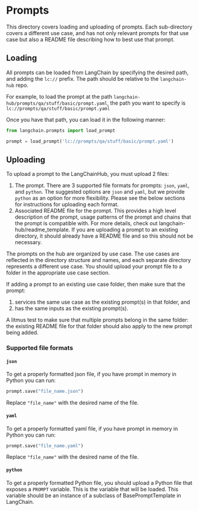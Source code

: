 # Prompts

This directory covers loading and uploading of prompts. 
Each sub-directory covers a different use case, and has not only relevant prompts for that use case but also a README file describing how to best use that prompt.

## Loading

All prompts can be loaded from LangChain by specifying the desired path, and adding the `lc://` prefix. The path should be relative to the `langchain-hub` repo.

For example, to load the prompt at the path `langchain-hub/prompts/qa/stuff/basic/prompt.yaml`, the path you want to specify is `lc://prompts/qa/stuff/basic/prompt.yaml`

Once you have that path, you can load it in the following manner:

```python
from langchain.prompts import load_prompt

prompt = load_prompt('lc://prompts/qa/stuff/basic/prompt.yaml')
```

## Uploading

To upload a prompt to the LangChainHub, you must upload 2 files:
1. The prompt. There are 3 supported file formats for prompts: `json`, `yaml`, and `python`. The suggested options are `json` and `yaml`, but we provide `python` as an option for more flexibility. Please see the below sections for instructions for uploading each format.
2. Associated README file for the prompt. This provides a high level description of the prompt, usage patterns of the prompt and chains that the prompt is compatible with. For more details, check out langchain-hub/readme_template.
   If you are uploading a prompt to an existing directory, it should already have a README file and so this should not be necessary.


The prompts on the hub are organized by use case. The use cases are reflected in the directory structure and names, and each separate directory represents a different use case. You should upload your prompt file to a folder in the appropriate use case section.


If adding a prompt to an existing use case folder, then make sure that the prompt:
1. services the same use case as the existing prompt(s) in that folder, and
2. has the same inputs as the existing prompt(s).

A litmus test to make sure that multiple prompts belong in the same folder: the existing README file for that folder should also apply to the new prompt being added.


### Supported file formats

#### `json`
To get a properly formatted json file, if you have prompt in memory in Python you can run:
```python
prompt.save("file_name.json")
```

Replace `"file_name"` with the desired name of the file.

#### `yaml`
To get a properly formatted yaml file, if you have prompt in memory in Python you can run:
```python
prompt.save("file_name.yaml")
```

Replace `"file_name"` with the desired name of the file.


#### `python`
To get a properly formatted Python file, you should upload a Python file that exposes a `PROMPT` variable.
This is the variable that will be loaded.
This variable should be an instance of a subclass of BasePromptTemplate in LangChain.
